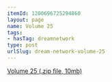 ```yaml
---
itemId: 1200696725294860
layout: page
name: Volume 25
tags:
- hasTag: dreamnetwork
type: post
urlSlug: dream-network-volume-25
---
```

<a href="files/Volume_25.zip" download>Volume 25 (.zip file, 10mb)</a>